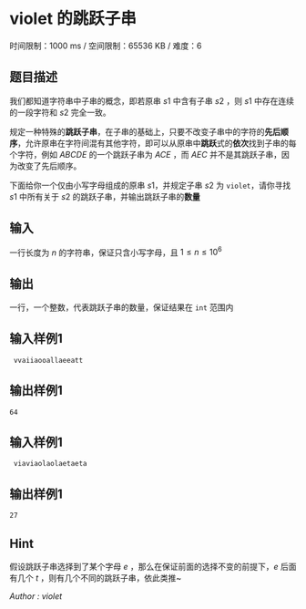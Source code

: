 # violet 的跳跃子串

时间限制：1000 ms / 空间限制：65536 KB / 难度：6

## 题目描述

我们都知道字符串中子串的概念，即若原串 $s1$ 中含有子串 $s2$ ，则 $s1$ 中存在连续的一段字符和 $s2$ 完全一致。

规定一种特殊的**跳跃子串**，在子串的基础上，只要不改变子串中的字符的**先后顺序**，允许原串在字符间混有其他字符，即可以从原串中**跳跃**式的**依次**找到子串的每个字符，例如 $ABCDE$ 的一个跳跃子串为 $ACE$ ，而 $AEC$ 并不是其跳跃子串，因为改变了先后顺序。

下面给你一个仅由小写字母组成的原串 $s1$，并规定子串 $s2$ 为 `violet`，请你寻找 $s1$ 中所有关于 $s2$ 的跳跃子串，并输出跳跃子串的**数量**

## 输入

一行长度为 $n$ 的字符串，保证只含小写字母，且 $1 \leq n \leq 10^6$

## 输出

一行，一个整数，代表跳跃子串的数量，保证结果在 `int` 范围内

## 输入样例1

     vvaiiaooallaeeatt

## 输出样例1

    64

## 输入样例1

     viaviaolaolaetaeta

## 输出样例1

    27

## Hint

假设跳跃子串选择到了某个字母 $e$ ，那么在保证前面的选择不变的前提下，$e$ 后面有几个 $t$ ，则有几个不同的跳跃子串，依此类推~

*Author : violet*
